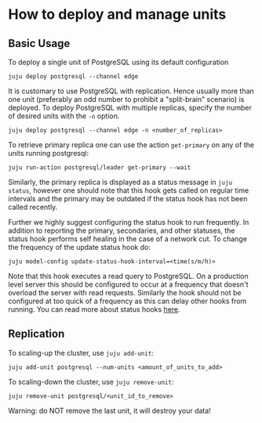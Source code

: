 # How to deploy and manage units

## Basic Usage

To deploy a single unit of PostgreSQL using its default configuration
```shell
juju deploy postgresql --channel edge
```

It is customary to use PostgreSQL with replication. Hence usually more than one unit (preferably an odd number to prohibit a "split-brain" scenario) is deployed. To deploy PostgreSQL with multiple replicas, specify the number of desired units with the `-n` option.
```shell
juju deploy postgresql --channel edge -n <number_of_replicas>
```

To retrieve primary replica one can use the action `get-primary` on any of the units running postgresql:
```shell
juju run-action postgresql/leader get-primary --wait
```

Similarly, the primary replica is displayed as a status message in `juju status`, however one should note that this hook gets called on regular time intervals and the primary may be outdated if the status hook has not been called recently.

Further we highly suggest configuring the status hook to run frequently. In addition to reporting the primary, secondaries, and other statuses, the status hook performs self healing in the case of a network cut. To change the frequency of the update status hook do:
```shell
juju model-config update-status-hook-interval=<time(s/m/h)>
```
Note that this hook executes a read query to PostgreSQL. On a production level server this should be configured to occur at a frequency that doesn't overload the server with read requests. Similarly the hook should not be configured at too quick of a frequency as this can delay other hooks from running. You can read more about status hooks [here](https://juju.is/docs/sdk/update-status-event).

## Replication

To scaling-up the cluster, use `juju add-unit`:
```shell
juju add-unit postgresql --num-units <amount_of_units_to_add>
```

To scaling-down the cluster, use `juju remove-unit`:
```shell
juju remove-unit postgresql/<unit_id_to_remove>
```

Warning: do NOT remove the last unit, it will destroy your data!